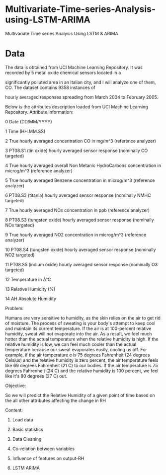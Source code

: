 # Multivariate-Time-series-Analysis-using-LSTM-ARIMA
Multivariate Time series Analysis Using LSTM &amp; ARIMA

# Data
The data is obtained from UCI Machine Learning Repository. It was recorded by 5 metal oxide chemical sensors located in a 

significantly polluted area in an Italian city, and I will analyze one of them, CO. The dataset contains 9358 instances of 

hourly averaged responses spreading from March 2004 to February 2005.

Below is the attributes description loaded from UCI Machine Learning Repository.
Attribute Information:

0 Date	(DD/MM/YYYY) 

1 Time	(HH.MM.SS) 

2 True hourly averaged concentration CO in mg/m^3 (reference analyzer) 

3 PT08.S1 (tin oxide) hourly averaged sensor response (nominally CO targeted)	

4 True hourly averaged overall Non Metanic HydroCarbons concentration in microg/m^3 (reference analyzer) 

5 True hourly averaged Benzene concentration in microg/m^3 (reference analyzer) 

6 PT08.S2 (titania) hourly averaged sensor response (nominally NMHC targeted)	

7 True hourly averaged NOx concentration in ppb (reference analyzer) 

8 PT08.S3 (tungsten oxide) hourly averaged sensor response (nominally NOx targeted) 

9 True hourly averaged NO2 concentration in microg/m^3 (reference analyzer)	

10 PT08.S4 (tungsten oxide) hourly averaged sensor response (nominally NO2 targeted)	

11 PT08.S5 (indium oxide) hourly averaged sensor response (nominally O3 targeted) 

12 Temperature in Â°C	

13 Relative Humidity (%) 

14 AH Absolute Humidity 


Problem:

Humans are very sensitive to humidity, as the skin relies on the air to get rid of moisture. The process of sweating is your body's attempt to keep cool and maintain its current temperature. If the air is at 100-percent relative humidity, sweat will not evaporate into the air. As a result, we feel much hotter than the actual temperature when the relative humidity is high. If the relative humidity is low, we can feel much cooler than the actual temperature because our sweat evaporates easily, cooling us off. For example, if the air temperature e is 75 degrees Fahrenheit (24 degrees Celsius) and the relative humidity is zero percent, the air temperature feels like 69 degrees Fahrenheit (21 C) to our bodies. If the air temperature is 75 degrees Fahrenheit (24 C) and the relative humidity is 100 percent, we feel like it's 80 degrees (27 C) out.

Objective:

So we will predict the Relative Humidity of a given point of time based on the all other attributes affecting the change in RH

Content:

1) Load data

2) Basic statistics

3) Data Cleaning

4) Co-relation between variables

5) Influence of features on output-RH

6) LSTM ARIMA

